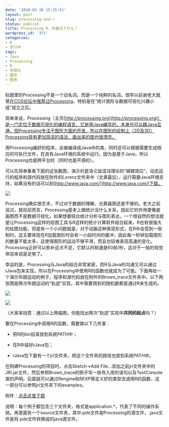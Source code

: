 ```yaml
---
date: '2010-03-26 15:25:51'
layout: post
slug: processing-and-r
status: publish
title: Processing R，你看见了什么？
wordpress_id: '371'
categories:
- R
- 学习中
tags:
- Java
- Processing
- R
- 可视化
- 图形
- 程序
---
```


标题里的Processing不是一个动名词，而是一个纯粹的名词。很早以前谢老大就曾[在COS论坛中推荐过Processing](http://cos.name/cn/topic/15015)，特别是在“统计图形与数据可视化兴趣小组”成立之后。

简单来说，Processing（主页[http://processing.org](http://processing.org)）是一门定位于数据可视化的编程语言，它是用Java编写的，本身也可以跟Java互通，但Processing专注于图形方面的开发，所以在图形的绘制上（2D及3D）Processing具有更加简洁的语法，画出来的图也很漂亮。

用Processing编好的程序，会被编译成Java中的类，同时还可以根据需要生成相应的可执行文件，在具有Java环境的系统中运行。因为是基于Java，所以Processing也是跨平台的（同时也是开源的）。

可以先简单看看下面的这张截图，演示的是洛仑兹混沌理论的“蝴蝶效应”，动态运行的程序和源代码放在附件的Lorenz文件夹中（文章最后），运行需要Java环境支持，如果没有的话可以到[http://www.java.com/](http://www.java.com/)下载。

[![](http://i.imgur.com/pLrQ43D.png)](http://i.imgur.com/pLrQ43D.png)

Processing确实很艺术，不过对于数据的理解，光靠画图还是不够的。老大之前说过，就目前而言，Processing基本上跟统计没什么关系，因此它的作用更像是画图而不是数据可视化。如果想要结合统计分析与图形表达，一个很自然的想法就是让Processing这样的绘图工具与R这样的统计计算软件结合起来。R也有很强大的绘图功能，但是有一个小问题就是，对于动画这种表现形式，在R中会受到一些制约，这主要体现在R加载图形时会有一小段时间的缓冲，因此每一秒钟加载图形的数量不能太多，这使得图形的运动不够平滑，而且也较难表现高速的变化。Processing正好可以弥补这点不足，它默认的帧速是60帧/秒，这对于一般的视觉体验来说是足够了。

幸运的是，Processing与Java的结合非常紧密，而R与Java的沟通又可以通过rJava包来实现，所以在Processing中使用R的函数也就成为了可能。下面再给一个演示布朗运动的例子，程序和源代码放在附件的Brown_trace文件夹中。以下两张图是两次布朗运动的“轨迹”实现，其中需要用到的随机数都是通过R来生成的。

[![](http://i.imgur.com/hOxyEfD.png)](http://i.imgur.com/hOxyEfD.png)

[![](http://i.imgur.com/FudU4RR.png)](http://i.imgur.com/FudU4RR.png)

（大家来找茬：通过以上两幅图，你能找出两次“轨迹”实现中**共同的起点**吗？）

要在Processing中调用R的函数，需要做以下几件事：



	
  * 把R的bin目录放到系统PATH中；

	
  * 在R中装好rJava包；

	
  * rJava包下面有一个jri文件夹，把这个文件夹的路径也放到系统PATH中。


在购建Processing的项目时，点击Sketch->Add File...添加之前jri文件夹中的JRI.jar文件，然后参照Brown_trace的例子写一些导入库的语句以及TextConsole类的声明。后面就可以通过Rengine和REXP等定义好的类型去调用R的函数，这一部分可以参照jri文件夹下的examples。

附件：[点击这里下载](https://bitbucket.org/yixuan/cn/downloads/Processing.zip)

说明：每个例子都包含三个文件夹，格式是application.*，代表了不同的操作系统。再里面有一个source文件夹，其中.pde文件是Processing的源文件，.java文件是将.pde文件转换成的java源文件。
